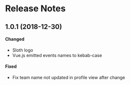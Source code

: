 # Release Notes

## 1.0.1 (2018-12-30)

#### Changed

- Sloth logo
- Vue.js emitted events names to kebab-case

#### Fixed 

- Fix team name not updated in profile view after change